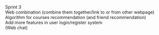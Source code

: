 Sprint 3    
Web combination (combine them together/link to or from other webpage)        
Algorithm for courses recommendation (and friend recommendation)     
Add more features in user login/register system   
(Web chat)   
